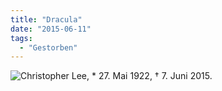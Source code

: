 ```yaml
---
title: "Dracula"
date: "2015-06-11"
tags:
  - "Gestorben"
---
```


![Christopher Lee, \* 27. Mai 1922, † 7. Juni 2015.](/images/Dracula_1958_c.jpg)


